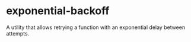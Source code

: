 # exponential-backoff
A utility that allows retrying a function with an exponential delay between attempts.
